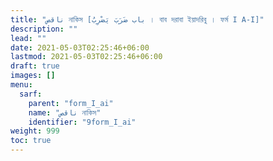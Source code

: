 ```yaml
---
title: "ناقص নাকিস [باب ضَرَبَ يَضْرِبُ । বাব দরাবা ইয়াদরিবু । ফর্ম I A-I]"
description: ""
lead: ""
date: 2021-05-03T02:25:46+06:00
lastmod: 2021-05-03T02:25:46+06:00
draft: true
images: []
menu: 
  sarf:
    parent: "form_I_ai"
    name: "ناقص নাকিস"
    identifier: "9form_I_ai"
weight: 999
toc: true
---
```



